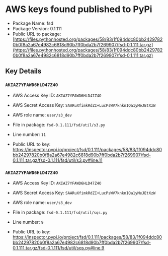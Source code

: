 # AWS keys found published to PyPi

* Package Name: fsd
* Package Version: 0.1.111
* Public URL to package: [https://files.pythonhosted.org/packages/58/83/1f094ddc80bb24297820b0f8a2a67e4982c6818d90b7ff0bda2b7f269907/fsd-0.1.111.tar.gz](https://files.pythonhosted.org/packages/58/83/1f094ddc80bb24297820b0f8a2a67e4982c6818d90b7ff0bda2b7f269907/fsd-0.1.111.tar.gz)

## Key Details

### `AKIAZ7YFAWD6HLD47Z4O`

* AWS Access Key ID: `AKIAZ7YFAWD6HLD47Z4O`
* AWS Secret Access Key: `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` 
* AWS role name: `user/s3_dev`
* File in package: `fsd-0.1.111/fsd/util/s3.py`
* Line number: `11`

* Public URL to key: https://inspector.pypi.io/project/fsd/0.1.111/packages/58/83/1f094ddc80bb24297820b0f8a2a67e4982c6818d90b7ff0bda2b7f269907/fsd-0.1.111.tar.gz/fsd-0.1.111/fsd/util/s3.py#line.11



### `AKIAZ7YFAWD6HLD47Z4O`

* AWS Access Key ID: `AKIAZ7YFAWD6HLD47Z4O`
* AWS Secret Access Key: `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` 
* AWS role name: `user/s3_dev`
* File in package: `fsd-0.1.111/fsd/util/sqs.py`
* Line number: `9`

* Public URL to key: https://inspector.pypi.io/project/fsd/0.1.111/packages/58/83/1f094ddc80bb24297820b0f8a2a67e4982c6818d90b7ff0bda2b7f269907/fsd-0.1.111.tar.gz/fsd-0.1.111/fsd/util/sqs.py#line.9


